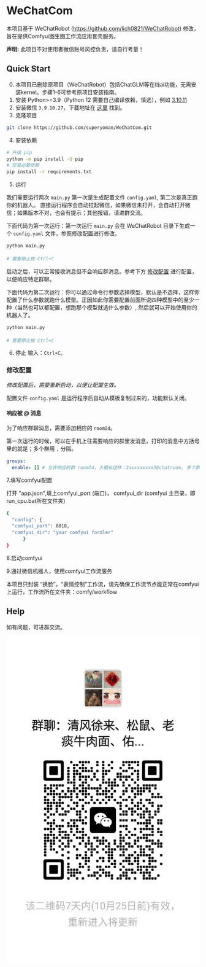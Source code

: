 # WeChatCom
本项目基于 WeChatRobot (https://github.com/lich0821/WeChatRobot) 修改，旨在提供Comfyui图生图工作流应用套壳服务。

**声明:** 此项目不对使用者微信账号风控负责，请自行考量！

## Quick Start
0. 本项目已删除原项目（WeChatRobot）包括ChatGLM等在线ai功能，无需安装kernel。步骤1-6可参考原项目安装指南。
1. 安装 Python>=3.9（Python 12 需要自己编译依赖，慎选），例如 [3.10.11](https://www.python.org/ftp/python/3.10.11/python-3.10.11-amd64.exe)
2. 安装微信 `3.9.10.27`，下载地址在 [这里](https://github.com/lich0821/WeChatRobot/releases/latest) 找到。
3. 克隆项目
```sh
git clone https://github.com/superyoman/WeChatCom.git
```
4. 安装依赖
```sh
# 升级 pip
python -m pip install -U pip
# 安装必要依赖
pip install -r requirements.txt
```
5. 运行

我们需要运行两次 `main.py` 第一次是生成配置文件 `config.yaml`, 第二次是真正跑你的机器人。
直接运行程序会自动拉起微信，如果微信未打开，会自动打开微信；如果版本不对，也会有提示；其他报错，请进群交流。

下面代码为第一次运行：第一次运行 `main.py` 会在 WeChatRobot 目录下生成一个 `config.yaml` 文件，参照修改配置进行修改。

```sh
python main.py

# 需要停止按 Ctrl+C
```

启动之后，可以正常接收消息但不会响应群消息。参考下方 [修改配置](#config) 进行配置，以便响应特定群聊。

下面代码为第二次运行：你可以通过命令行参数选择模型，默认是不选择，这样你配置了什么参数就跑什么模型。正因如此你需要配置前面所说四种模型中的至少一种（当然也可以都配置，想跑那个模型就选什么参数）, 然后就可以开始使用你的机器人了。
```sh
python main.py

# 需要停止按 Ctrl+C
```

6. 停止
输入：`Ctrl+C`。

### <a name="config"></a>修改配置
*修改配置后，需要重新启动，以便让配置生效。*

配置文件 `config.yaml` 是运行程序后自动从模板复制过来的，功能默认关闭。

#### 响应被 @ 消息
为了响应群聊消息，需要添加相应的 `roomId`。

第一次运行的时候，可以在手机上往需要响应的群里发消息，打印的消息中方括号里的就是；多个群用 `,` 分隔。
```yaml
groups:
  enable: [] # 允许响应的群 roomId，大概长这样：2xxxxxxxxx3@chatroom, 多个群用 `,` 分隔
```

7.填写comfyui配置

打开 "app.json",填上comfyui_port (端口)， comfyui_dir (comfyui 主目录，即run_cpu.bat所在文件夹)
```sh
{
  "config": {
  "comfyui_port": 8818,
  "comfyui_dir": "your comfyui fordler"
      }
}
```

8.启动comfyui

9.通过微信机器人，使用comfyui工作流服务

本项目只封装 “换脸”，“表情控制”工作流，请先确保工作流节点能正常在comfyui上运行，工作流所在文件夹：comfy/workflow


## Help
如有问题，可进群交流。

![1](wechat.jpg)